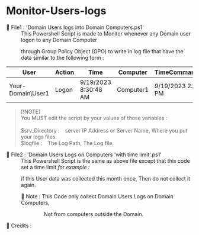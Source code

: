 # Monitor-Users-logs
<dl>
        <dt>📂 File1 : 'Domain Users logs into Domain Computers.ps1'</dt>
        <dd>This Powershell Script is made to Monitor whenever any Domain user logon to any Domain Computer  
            
 through Group Policy Object (GPO) to write in log file that have the data similar to the following form :  </dd>
        
User      |         Action | Time                 | Computer   |   TimeCommandRun      
----      |         ------ | ----                 | --------   |   --------------      
Your-Domain\User1 | Logon  | 9/19/2023 8:30:48 AM | Computer1  |   9/19/2023 2:01:23 PM
</dl>

> [!NOTE]<br>
> You MUST edit the script by your values of those variables :<br><br>
> $srv_Directory : &ensp; server IP Address or Server Name, Where you put your logs files.<br>
> $logfile :  &ensp; The Log Path, The Log file.<br>

<dl>
        <dt>📂 File2 : 'Domain Users Logs on Computers 'with time limit'.ps1'</dt>
        <dd>This Powershell Script is the same as above file except that this code set a time limit <em>for example :</em>
                
 if this User data was collected this month once, Then do not collect it again.</dd>
</dl>


<dd> 📄 Note : This Code only collect Domain Users Logs on Domain Computers,

&ensp; &ensp; &ensp; &ensp; &ensp; &ensp;Not from computers outside the Domain.</dd>

📜 Credits : 
